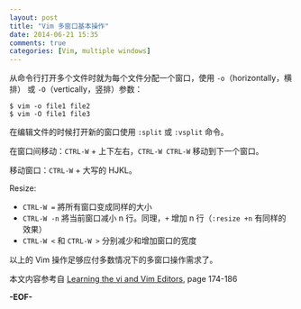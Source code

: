 ```yaml
---
layout: post
title: "Vim 多窗口基本操作"
date: 2014-06-21 15:35
comments: true
categories: [Vim, multiple windows]
---
```


从命令行打开多个文件时就为每个文件分配一个窗口，使用 `-o`（horizontally，横排） 或 `-O`（vertically，竖排）参数：

    $ vim -o file1 file2
    $ vim -O file1 file3

在编辑文件的时候打开新的窗口使用 `:split` 或 `:vsplit` 命令。

在窗口间移动：`CTRL-W` + 上下左右，`CTRL-W CTRL-W` 移动到下一个窗口。

移动窗口：`CTRL-W` + 大写的 HJKL。

Resize:

 *  `CTRL-W =` 將所有窗口变成同样的大小
 *  `CTRL-W -n` 將当前窗口减小 n 行。同理，`+` 增加 n 行（`:resize +n` 有同样的效果）
 *  `CTRL-W <` 和 `CTRL-W >` 分别减少和增加窗口的宽度

以上的 Vim 操作足够应付多数情况下的多窗口操作需求了。

本文内容参考自 [Learning the vi and Vim Editors](http://book.douban.com/subject/3041178/), page 174-186

**-EOF-**
